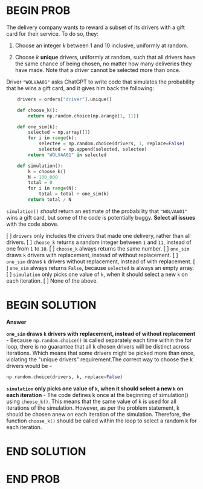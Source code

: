 # BEGIN PROB

The delivery company wants to reward a subset of its drivers with a gift
card for their service. To do so, they:

1.  Choose an integer $k$ between 1 and 10 inclusive, uniformly at
    random.

2.  Choose $k$ **unique** drivers, uniformly at random, such that all
    drivers have the same chance of being chosen, no matter how many
    deliveries they have made. Note that a driver cannot be selected
    more than once.

Driver `"WOLVAA01"` asks ChatGPT to write code that simulates the
probability that he wins a gift card, and it gives him back the
following:
```python
    drivers = orders["driver"].unique()

    def choose_k():
        return np.random.choice(np.arange(1, 11))

    def one_sim(k):
        selected = np.array([])
        for i in range(k):
            selectee = np.random.choice(drivers, 1, replace=False)
            selected = np.append(selected, selectee)
        return "WOLVAA01" in selected

    def simulation():
        k = choose_k()
        N = 100_000
        total = 0
        for i in range(N):
            total = total + one_sim(k)
        return total / N
```
`simulation()` *should* return an estimate of the probability that
`"WOLVAA01"` wins a gift card, but some of the code is potentially
buggy. **Select all issues** with the code above.

[ ] `drivers` only includes the drivers that made one delivery, rather than all drivers.
[ ] `choose_k` returns a random integer between `1` and `11`, instead of one from `1` to `10`.
[ ] `choose_k` always returns the same number.
[ ] `one_sim` draws `k` drivers with replacement, instead of without replacement.
[ ] `one_sim` draws `k` drivers without replacement, instead of with replacement.
[ ] `one_sim` always returns `False`, because `selected` is always an empty array.
[ ] `simulation` only picks one value of `k`, when it should select a new `k` on each iteration.
[ ] None of the above.

# BEGIN SOLUTION
**Answer** 

**`one_sim` draws `k` drivers with replacement, instead of without replacement** - Because `np.random.choice()` is called separately each time within the for loop, there is no guarantee that all k chosen drivers will be distinct across iterations. Which means that some drivers might be picked more than once, violating the "unique drivers" requirement.The correct way to choose the k drivers would be - 
```python
np.random.choice(drivers, k, replace=False)
```


**`simulation` only picks one value of `k`, when it should select a new `k` on each iteration** - The code defines k once at the beginning of simulation() using `choose_k()`. This means that the same value of k is used for all iterations of the simulation. However, as per the problem statement, k should be chosen anew on each iteration of the simulation. Therefore, the function `choose_k()` should be called within the loop to select a random k for each iteration.

# END SOLUTION

# END PROB
